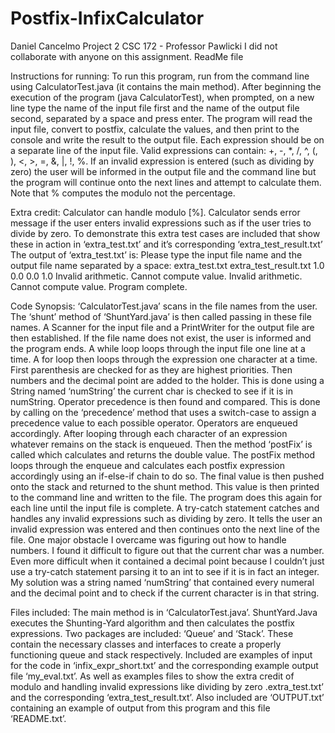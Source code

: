 # Postfix-InfixCalculator
Daniel Cancelmo
Project 2
CSC 172 - Professor Pawlicki
I did not collaborate with anyone on this assignment.
ReadMe file

Instructions for running:
To run this program, run from the command line using CalculatorTest.java (it contains the main method). After beginning the execution of the program (java CalculatorTest), when prompted, on a new line type the name of the input file first and the name of the output file second, separated by a space and press enter. The program will read the input file, convert to postfix, calculate the values, and then print to the console and write the result to the output file. Each expression should be on a separate line of the input file. Valid expressions can contain: +, -, *, /, ^, (, ), <, >, =, &, |, !, %. If an invalid expression is entered (such as dividing by zero) the user will be informed in the output file and the command line but the program will continue onto the next lines and attempt to calculate them.
Note that % computes the modulo not the percentage.

Extra credit:
Calculator can handle modulo [%].
Calculator sends error message if the user enters invalid expressions such as if the user tries to divide by zero.
To demonstrate this extra test cases are included that show these in action in ‘extra_test.txt’ and it’s corresponding ‘extra_test_result.txt’
The output of ‘extra_test.txt’ is:
	Please type the input file name and the output file name separated by a space:
	extra_test.txt extra_test_result.txt
	1.0
	0.0
	0.0
	1.0
	Invalid arithmetic. Cannot compute value.
	Invalid arithmetic. Cannot compute value.
	Program complete.


Code Synopsis:
‘CalculatorTest.java’ scans in the file names from the user. The ‘shunt’ method of ‘ShuntYard.java’ is then called passing in these file names.
A Scanner for the input file and a PrintWriter for the output file are then established. If the file name does not exist, the user is informed and the program ends.
A while loop loops through the input file one line at a time. A for loop then loops through the expression one character at a time.
First parenthesis are checked for as they are highest priorities. Then numbers and the decimal point are added to the holder. This is done using a String named ‘numString’ the current char is checked to see if it is in numString. Operator precedence is then found and compared. This is done by calling on the ‘precedence’ method that uses a switch-case to assign a precedence value to each possible operator. Operators are enqueued accordingly. After looping through each character of an expression whatever remains on the stack is enqueued. Then the method ‘postFix’ is called which calculates and returns the double value. The postFix method  loops through the enqueue and calculates each postfix expression accordingly using an if-else-if chain to do so. The final value is then pushed onto the stack and returned to the shunt method. This value is then printed to the command line and written to the file. The program does this again for each line until the input file is complete. A try-catch statement catches and handles any invalid expressions such as dividing by zero. It tells the user an invalid expression was entered and then continues onto the next line of the file.
One major obstacle I overcame was figuring out how to handle numbers. I found it difficult to figure out that the current char was a number. Even more difficult when it contained a decimal point because I couldn’t just use a try-catch statement parsing it to an int to see if it is in fact an integer. My solution was a string named ‘numString’ that contained every numeral and the decimal point and to check if the current character is in that string.

Files included:
The main method is in ‘CalculatorTest.java’. ShuntYard.Java executes the Shunting-Yard algorithm and then calculates the postfix expressions. Two packages are included: ‘Queue’ and ‘Stack’. These contain the necessary classes and interfaces to create a properly functioning queue and stack respectively.
Included are examples of input for the code in ‘infix_expr_short.txt’ and the corresponding example output file ‘my_eval.txt’. As well as examples files to show the extra credit of modulo and handling invalid expressions like dividing by zero .extra_test.txt’ and the corresponding ‘extra_test_result.txt’.
Also included are ‘OUTPUT.txt’ containing an example of output from this program and this file ‘README.txt’.
